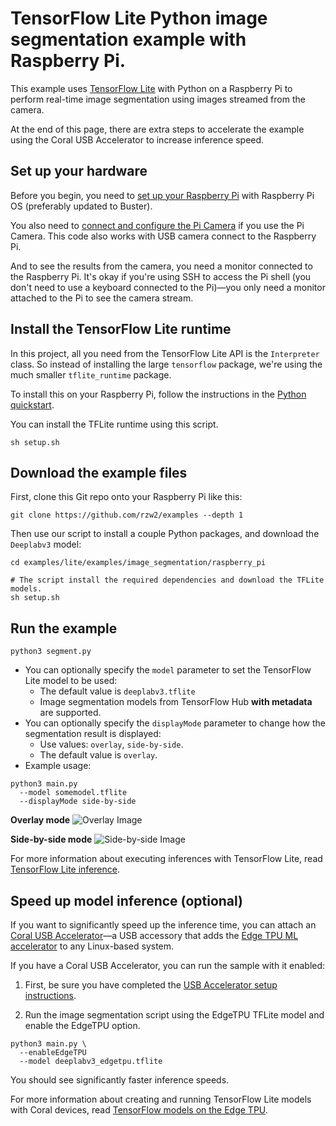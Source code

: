 # TensorFlow Lite Python image segmentation example with Raspberry Pi.

This example uses [TensorFlow Lite](https://tensorflow.org/lite) with Python on
a Raspberry Pi to perform real-time image segmentation using images streamed
from the camera.

At the end of this page, there are extra steps to accelerate the example using
the Coral USB Accelerator to increase inference speed.

## Set up your hardware

Before you begin, you need to
[set up your Raspberry Pi](https://projects.raspberrypi.org/en/projects/raspberry-pi-setting-up)
with Raspberry Pi OS (preferably updated to Buster).

You also need to
[connect and configure the Pi Camera](https://www.raspberrypi.org/documentation/configuration/camera.md)
if you use the Pi Camera. This code also works with USB camera connect to the
Raspberry Pi.

And to see the results from the camera, you need a monitor connected to the
Raspberry Pi. It's okay if you're using SSH to access the Pi shell (you don't
need to use a keyboard connected to the Pi)—you only need a monitor attached to
the Pi to see the camera stream.

## Install the TensorFlow Lite runtime

In this project, all you need from the TensorFlow Lite API is the `Interpreter`
class. So instead of installing the large `tensorflow` package, we're using the
much smaller `tflite_runtime` package.

To install this on your Raspberry Pi, follow the instructions in the
[Python quickstart](https://www.tensorflow.org/lite/guide/python#install_tensorflow_lite_for_python).

You can install the TFLite runtime using this script.

```
sh setup.sh
```

## Download the example files

First, clone this Git repo onto your Raspberry Pi like this:

```
git clone https://github.com/rzw2/examples --depth 1
```

Then use our script to install a couple Python packages, and download the
`Deeplabv3` model:

```
cd examples/lite/examples/image_segmentation/raspberry_pi

# The script install the required dependencies and download the TFLite models.
sh setup.sh
```

## Run the example

```
python3 segment.py
```

*   You can optionally specify the `model` parameter to set the TensorFlow Lite
    model to be used:
    *   The default value is `deeplabv3.tflite`
    *   Image segmentation models from TensorFlow Hub **with metadata** are
        supported.
*   You can optionally specify the `displayMode` parameter to change how the
    segmentation result is displayed:
    *   Use values: `overlay`, `side-by-side`.
    *   The default value is `overlay`.
*   Example usage:

```
python3 main.py
  --model somemodel.tflite
  --displayMode side-by-side
```

**Overlay mode** ![Overlay Image](overlay_mode.png)

**Side-by-side mode** ![Side-by-side Image](sidebyside_mode.png)

For more information about executing inferences with TensorFlow Lite, read
[TensorFlow Lite inference](https://www.tensorflow.org/lite/guide/inference).

## Speed up model inference (optional)

If you want to significantly speed up the inference time, you can attach an
[Coral USB Accelerator](https://coral.withgoogle.com/products/accelerator)—a USB
accessory that adds the
[Edge TPU ML accelerator](https://coral.withgoogle.com/docs/edgetpu/faq/) to any
Linux-based system.

If you have a Coral USB Accelerator, you can run the sample with it enabled:

1.  First, be sure you have completed the
    [USB Accelerator setup instructions](https://coral.withgoogle.com/docs/accelerator/get-started/).

2.  Run the image segmentation script using the EdgeTPU TFLite model and enable
    the EdgeTPU option.

```
python3 main.py \
  --enableEdgeTPU
  --model deeplabv3_edgetpu.tflite
```

You should see significantly faster inference speeds.

For more information about creating and running TensorFlow Lite models with
Coral devices, read
[TensorFlow models on the Edge TPU](https://coral.withgoogle.com/docs/edgetpu/models-intro/).
